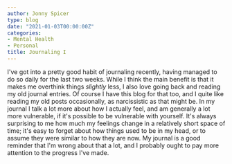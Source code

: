 ```yaml
---
author: Jonny Spicer
type: blog
date: "2021-01-03T00:00:00Z"
categories:
- Mental Health
- Personal
title: Journaling I
---
```

I've got into a pretty good habit of journaling recently, having managed to do so daily for the last two weeks. While I think the main benefit is that it makes me overthink things
*slightly* less, I also love going back and reading my old journal entries. Of course I have this blog for that too, and I quite like reading my old posts occasionally, as narcissistic
as that might be. In my journal I talk a lot more about how I actually feel, and am generally a lot more vulnerable, if it's possible to be vulnerable with yourself. It's always
surprising to me how much my feelings change in a relatively short space of time; it's easy to forget about how things used to be in my head, or to assume they were similar to how they
are now. My journal is a good reminder that I'm wrong about that a lot, and I probably ought to pay more attention to the progress I've made.
